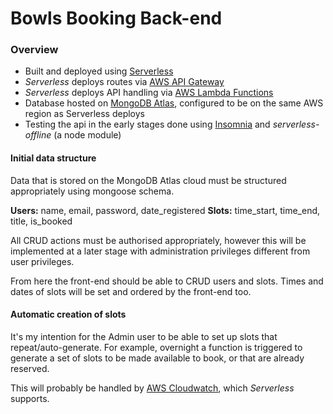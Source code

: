 # Bowls Booking Back-end

### Overview

- Built and deployed using [Serverless](https://www.serverless.com/)
- _Serverless_ deploys routes via [AWS API Gateway](https://aws.amazon.com/api-gateway/)
- _Serverless_ deploys API handling via [AWS Lambda Functions](https://aws.amazon.com/lambda/)
- Database hosted on [MongoDB Atlas](https://www.mongodb.com/cloud/atlas), configured to be on the same AWS region as Serverless deploys
- Testing the api in the early stages done using [Insomnia](https://insomnia.rest/) and _serverless-offline_ (a node module)

#### Initial data structure

Data that is stored on the MongoDB Atlas cloud must be structured appropriately using mongoose schema.

**Users:** name, email, password, date_registered
**Slots:** time_start, time_end, title, is_booked

All CRUD actions must be authorised appropriately, however this will be implemented at a later stage with administration privileges different from user privileges.

From here the front-end should be able to CRUD users and slots. Times and dates of slots will be set and ordered by the front-end too.

#### Automatic creation of slots

It's my intention for the Admin user to be able to set up slots that repeat/auto-generate. For example, overnight a function is triggered to generate a set of slots to be made available to book, or that are already reserved.

This will probably be handled by [AWS Cloudwatch](https://aws.amazon.com/cloudwatch/), which _Serverless_ supports.
